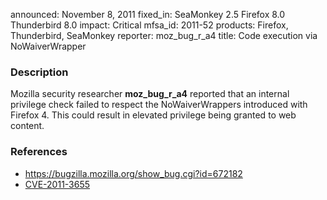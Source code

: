 announced: November 8, 2011
fixed_in: SeaMonkey 2.5
          Firefox 8.0
          Thunderbird 8.0
impact: Critical
mfsa_id: 2011-52
products: Firefox, Thunderbird, SeaMonkey
reporter: moz_bug_r_a4
title: Code execution via NoWaiverWrapper

<h3>Description</h3>

<p>Mozilla security researcher <strong>moz_bug_r_a4</strong> reported that
an internal privilege check failed to respect the NoWaiverWrappers introduced
with Firefox 4. This could result in elevated privilege being granted to web content.
</p>


<h3>References</h3>

<ul>
  <li><a href="https://bugzilla.mozilla.org/show_bug.cgi?id=674182">
      https://bugzilla.mozilla.org/show_bug.cgi?id=672182</a></li>
  <li><a href="http://cve.mitre.org/cgi-bin/cvename.cgi?name=CVE-2011-3655" class="ex-ref">CVE-2011-3655</a></li>
</ul>



